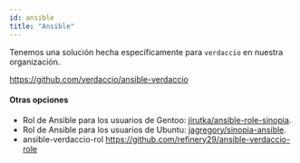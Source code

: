 ```yaml
---
id: ansible
title: "Ansible"
---
```


Tenemos una solución hecha específicamente para `verdaccio` en nuestra organización.

<https://github.com/verdaccio/ansible-verdaccio>

#### Otras opciones

* Rol de Ansible para los usuarios de Gentoo: [jirutka/ansible-role-sinopia](https://github.com/jirutka/ansible-role-sinopia).
* Rol de Ansible para los usuarios de Ubuntu: [jagregory/sinopia-ansible](https://github.com/jagregory/sinopia-ansible).
* ansible-verdaccio-rol <https://github.com/refinery29/ansible-verdaccio-role>